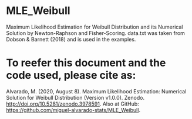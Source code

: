# MLE_Weibull
Maximum Likelihood Estimation for Weibull Distribution and its Numerical Solution by Newton-Raphson and Fisher-Scoring.
data.txt was taken from Dobson & Barnett (2018) and is used in the examples.

# To reefer this document and the code used, please cite as:
Alvarado, M. (2020, August 8). Maximum Likelihood Estimation: Numerical Solution for Weibull Distribution (Version v1.0.0). Zenodo. http://doi.org/10.5281/zenodo.3978591. Also at GitHub: https://github.com/miguel-alvarado-stats/MLE_Weibull.
